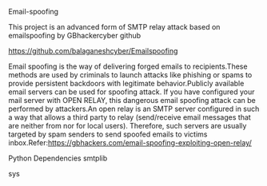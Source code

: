 Email-spoofing

This project is an advanced form of SMTP relay attack based on emailspoofing by GBhackercyber github 

https://github.com/balaganeshcyber/Emailspoofing

Email spoofing is the way of delivering forged emails to recipients.These methods are used by criminals to launch attacks like phishing or spams to provide persistent backdoors with legitimate behavior.Publicly available email servers can be used for spoofing attack. If you have configured your mail server with OPEN RELAY, this dangerous email spoofing attack can be performed by attackers.An open relay is an SMTP server configured in such a way that allows a third party to relay (send/receive email messages that are neither from nor for local users). Therefore, such servers are usually targeted by spam senders to send spoofed emails to victims inbox.Refer:https://gbhackers.com/email-spoofing-exploiting-open-relay/


Python Dependencies
smtplib

sys
